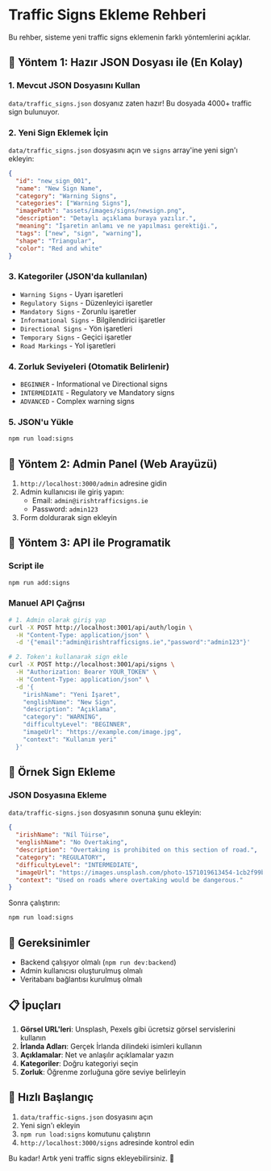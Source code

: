 # Traffic Signs Ekleme Rehberi

Bu rehber, sisteme yeni traffic signs eklemenin farklı yöntemlerini açıklar.

## 🎯 Yöntem 1: Hazır JSON Dosyası ile (En Kolay)

### 1. Mevcut JSON Dosyasını Kullan
`data/traffic_signs.json` dosyanız zaten hazır! Bu dosyada 4000+ traffic sign bulunuyor.

### 2. Yeni Sign Eklemek İçin
`data/traffic_signs.json` dosyasını açın ve `signs` array'ine yeni sign'ı ekleyin:

```json
{
  "id": "new_sign_001",
  "name": "New Sign Name",
  "category": "Warning Signs",
  "categories": ["Warning Signs"],
  "imagePath": "assets/images/signs/newsign.png",
  "description": "Detaylı açıklama buraya yazılır.",
  "meaning": "İşaretin anlamı ve ne yapılması gerektiği.",
  "tags": ["new", "sign", "warning"],
  "shape": "Triangular",
  "color": "Red and white"
}
```

### 3. Kategoriler (JSON'da kullanılan)
- `Warning Signs` - Uyarı işaretleri
- `Regulatory Signs` - Düzenleyici işaretler  
- `Mandatory Signs` - Zorunlu işaretler
- `Informational Signs` - Bilgilendirici işaretler
- `Directional Signs` - Yön işaretleri
- `Temporary Signs` - Geçici işaretler
- `Road Markings` - Yol işaretleri

### 4. Zorluk Seviyeleri (Otomatik Belirlenir)
- `BEGINNER` - Informational ve Directional signs
- `INTERMEDIATE` - Regulatory ve Mandatory signs  
- `ADVANCED` - Complex warning signs

### 5. JSON'u Yükle
```bash
npm run load:signs
```

## 🎯 Yöntem 2: Admin Panel (Web Arayüzü)

1. `http://localhost:3000/admin` adresine gidin
2. Admin kullanıcısı ile giriş yapın:
   - Email: `admin@irishtrafficsigns.ie`
   - Password: `admin123`
3. Form doldurarak sign ekleyin

## 🎯 Yöntem 3: API ile Programatik

### Script ile
```bash
npm run add:signs
```

### Manuel API Çağrısı
```bash
# 1. Admin olarak giriş yap
curl -X POST http://localhost:3001/api/auth/login \
  -H "Content-Type: application/json" \
  -d '{"email":"admin@irishtrafficsigns.ie","password":"admin123"}'

# 2. Token'ı kullanarak sign ekle
curl -X POST http://localhost:3001/api/signs \
  -H "Authorization: Bearer YOUR_TOKEN" \
  -H "Content-Type: application/json" \
  -d '{
    "irishName": "Yeni İşaret",
    "englishName": "New Sign",
    "description": "Açıklama",
    "category": "WARNING",
    "difficultyLevel": "BEGINNER",
    "imageUrl": "https://example.com/image.jpg",
    "context": "Kullanım yeri"
  }'
```

## 📝 Örnek Sign Ekleme

### JSON Dosyasına Ekleme
`data/traffic-signs.json` dosyasının sonuna şunu ekleyin:

```json
{
  "irishName": "Níl Túirse",
  "englishName": "No Overtaking",
  "description": "Overtaking is prohibited on this section of road.",
  "category": "REGULATORY",
  "difficultyLevel": "INTERMEDIATE",
  "imageUrl": "https://images.unsplash.com/photo-1571019613454-1cb2f99b2d8b?w=300",
  "context": "Used on roads where overtaking would be dangerous."
}
```

Sonra çalıştırın:
```bash
npm run load:signs
```

## 🔧 Gereksinimler

- Backend çalışıyor olmalı (`npm run dev:backend`)
- Admin kullanıcısı oluşturulmuş olmalı
- Veritabanı bağlantısı kurulmuş olmalı

## 📋 İpuçları

1. **Görsel URL'leri**: Unsplash, Pexels gibi ücretsiz görsel servislerini kullanın
2. **İrlanda Adları**: Gerçek İrlanda dilindeki isimleri kullanın
3. **Açıklamalar**: Net ve anlaşılır açıklamalar yazın
4. **Kategoriler**: Doğru kategoriyi seçin
5. **Zorluk**: Öğrenme zorluğuna göre seviye belirleyin

## 🚀 Hızlı Başlangıç

1. `data/traffic-signs.json` dosyasını açın
2. Yeni sign'ı ekleyin
3. `npm run load:signs` komutunu çalıştırın
4. `http://localhost:3000/signs` adresinde kontrol edin

Bu kadar! Artık yeni traffic signs ekleyebilirsiniz. 🎉
